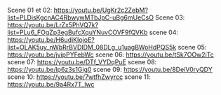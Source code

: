 Scene 01 et 02: https://youtu.be/UgKr2c2ZebM?list=PLDisKgcnAC4RbwywMTbJpC-uBg6mUeCsO 
Scene 03: https://youtu.be/LrZx5PhVQ7k?list=PLu6_FOgZp3egBufcXquYNuvCOVF9fQVKb
scene 04: https://youtu.be/H6udjKIojoE?list=OLAK5uy_nWbRrBVDIDM_08DLg_u1uagBWoHdPQS5k
scene 05: https://youtu.be/jvipPYFebWc
scene 06: https://youtu.be/tSk7OOw2iTc
scene 07: https://youtu.be/DTf_VYDqPuE
scene 08: https://youtu.be/lp6z3s1Gig0
scene 09: https://youtu.be/8DeiV0ryQDY
scene 10: https://youtu.be/7wtfhZwyrcc
scene 11: https://youtu.be/9a4Rx7T_lwc